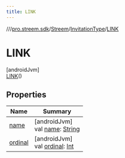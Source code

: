 ```yaml
---
title: LINK
---
```

//[<root>](../../../../../index.html)/[pro.streem.sdk](../../../index.html)/[Streem](../../index.html)/[InvitationType](../index.html)/[LINK](index.html)



# LINK



[androidJvm]\
[LINK](index.html)()



## Properties


| Name | Summary |
|---|---|
| [name](index.html#-372974862%2FProperties%2F1719228252) | [androidJvm]<br>val [name](index.html#-372974862%2FProperties%2F1719228252): [String](https://kotlinlang.org/api/latest/jvm/stdlib/kotlin/-string/index.html) |
| [ordinal](index.html#-739389684%2FProperties%2F1719228252) | [androidJvm]<br>val [ordinal](index.html#-739389684%2FProperties%2F1719228252): [Int](https://kotlinlang.org/api/latest/jvm/stdlib/kotlin/-int/index.html) |

